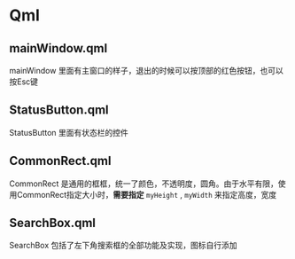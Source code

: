 # Qml
## mainWindow.qml
mainWindow 里面有主窗口的样子，退出的时候可以按顶部的红色按钮，也可以按Esc键
## StatusButton.qml
StatusButton 里面有状态栏的控件
## CommonRect.qml
CommonRect 是通用的框框，统一了颜色，不透明度，圆角。由于水平有限，使用CommonRect指定大小时，**需要指定** `myHeight` , `myWidth` 来指定高度，宽度
## SearchBox.qml
SearchBox 包括了左下角搜索框的全部功能及实现，图标自行添加
